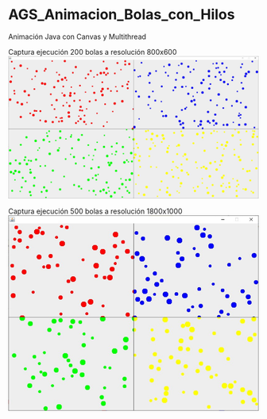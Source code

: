 # AGS_Animacion_Bolas_con_Hilos
 Animación Java con Canvas y Multithread

Captura ejecución 200 bolas a resolución 800x600
![Alt text](screenshots/captura1.jpg?raw=true "200 bolas a 800x600")

Captura ejecución 500 bolas a resolución 1800x1000
![Alt text](screenshots/captura2.jpg?raw=true "500 bolas a 1800x1000")
